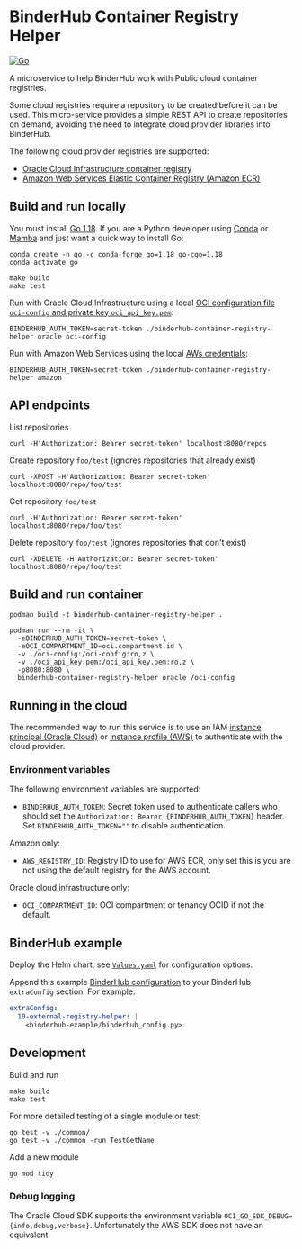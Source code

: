 # BinderHub Container Registry Helper

[![Go](https://github.com/manics/binderhub-container-registry-helper/actions/workflows/build.yml/badge.svg)](https://github.com/manics/binderhub-container-registry-helper/actions/workflows/build.yml)

A microservice to help BinderHub work with Public cloud container registries.

Some cloud registries require a repository to be created before it can be used.
This micro-service provides a simple REST API to create repositories on demand, avoiding the need to integrate cloud provider libraries into BinderHub.

The following cloud provider registries are supported:

- [Oracle Cloud Infrastructure container registry](https://docs.oracle.com/en-us/iaas/Content/Registry/Concepts/registryoverview.htm)
- [Amazon Web Services Elastic Container Registry (Amazon ECR)](https://aws.amazon.com/ecr/)

## Build and run locally

You must install [Go 1.18](https://tip.golang.org/doc/go1.18).
If you are a Python developer using [Conda](https://docs.conda.io/en/latest/) or [Mamba](https://mamba.readthedocs.io/) and just want a quick way to install Go:

```
conda create -n go -c conda-forge go=1.18 go-cgo=1.18
conda activate go
```

```
make build
make test
```

Run with Oracle Cloud Infrastructure using a local [OCI configuration file `oci-config` and private key `oci_api_key.pem`](https://docs.oracle.com/en-us/iaas/Content/API/Concepts/sdkconfig.htm):

```
BINDERHUB_AUTH_TOKEN=secret-token ./binderhub-container-registry-helper oracle oci-config
```

Run with Amazon Web Services using the local [AWs credentials](https://docs.aws.amazon.com/cli/latest/userguide/cli-configure-files.html):

```
BINDERHUB_AUTH_TOKEN=secret-token ./binderhub-container-registry-helper amazon
```

## API endpoints

List repositories

```
curl -H'Authorization: Bearer secret-token' localhost:8080/repos
```

Create repository `foo/test` (ignores repositories that already exist)

```
curl -XPOST -H'Authorization: Bearer secret-token' localhost:8080/repo/foo/test
```

Get repository `foo/test`

```
curl -H'Authorization: Bearer secret-token' localhost:8080/repo/foo/test
```

Delete repository `foo/test` (ignores repositories that don't exist)

```
curl -XDELETE -H'Authorization: Bearer secret-token' localhost:8080/repo/foo/test
```

## Build and run container

```
podman build -t binderhub-container-registry-helper .
```

```
podman run --rm -it \
  -eBINDERHUB_AUTH_TOKEN=secret-token \
  -eOCI_COMPARTMENT_ID=oci.compartment.id \
  -v ./oci-config:/oci-config:ro,z \
  -v ./oci_api_key.pem:/oci_api_key.pem:ro,z \
  -p8080:8080 \
  binderhub-container-registry-helper oracle /oci-config
```

## Running in the cloud

The recommended way to run this service is to use an IAM
[instance principal (Oracle Cloud)](https://blogs.oracle.com/developers/post/accessing-the-oracle-cloud-infrastructure-api-using-instance-principals)
or
[instance profile (AWS)](https://docs.aws.amazon.com/AWSEC2/latest/UserGuide/iam-roles-for-amazon-ec2.html)
to authenticate with the cloud provider.

### Environment variables

The following environment variables are supported:

- `BINDERHUB_AUTH_TOKEN`: Secret token used to authenticate callers who should set the `Authorization: Bearer {BINDERHUB_AUTH_TOKEN}` header.
  Set `BINDERHUB_AUTH_TOKEN=""` to disable authentication.

Amazon only:

- `AWS_REGISTRY_ID`: Registry ID to use for AWS ECR, only set this is you are not using the default registry for the AWS account.

Oracle cloud infrastructure only:

- `OCI_COMPARTMENT_ID`: OCI compartment or tenancy OCID if not the default.

## BinderHub example

Deploy the Helm chart, see [`Values.yaml`](./helm-chart/values.yaml) for configuration options.

Append this example [BinderHub configuration](binderhub-example/binderhub_config.py) to your BinderHub `extraConfig` section.
For example:

```yaml
extraConfig:
  10-external-registry-helper: |
    <binderhub-example/binderhub_config.py>
```

## Development

Build and run

```
make build
make test
```

For more detailed testing of a single module or test:

```
go test -v ./common/
go test -v ./common -run TestGetName
```

Add a new module

```
go mod tidy
```

### Debug logging

The Oracle Cloud SDK supports the environment variable `OCI_GO_SDK_DEBUG={info,debug,verbose}`.
Unfortunately the AWS SDK does not have an equivalent.
